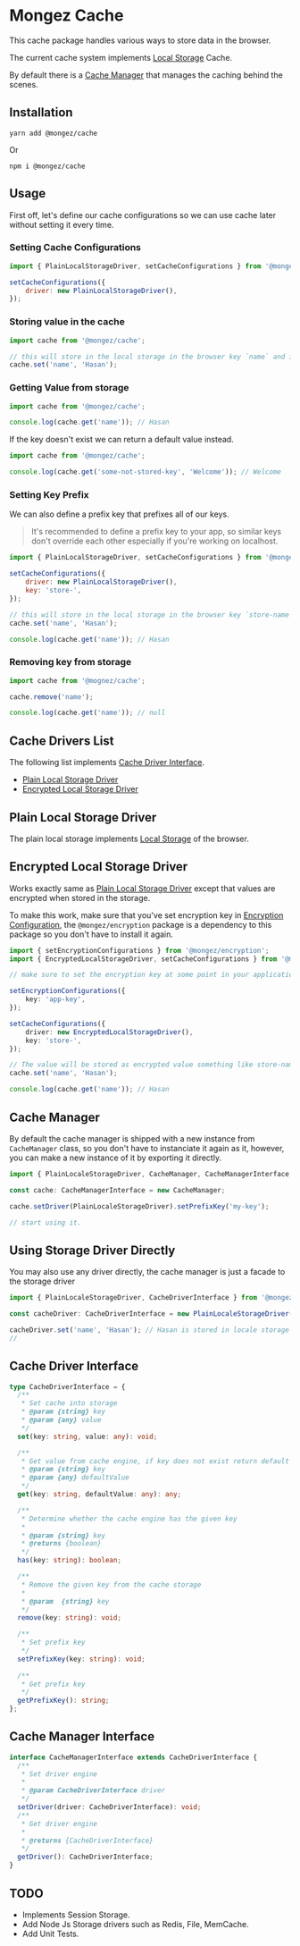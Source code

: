 # Mongez Cache

This cache package handles various ways to store data in the browser.

The current cache system implements [Local Storage](https://developer.mozilla.org/en-US/docs/Web/API/Window/localStorage) Cache.

By default there is a [Cache Manager](./manager) that manages the caching behind the scenes.

## Installation

`yarn add @mongez/cache`

Or

`npm i @mongez/cache`

## Usage

First off, let's define our cache configurations so we can use cache later without setting it every time.

### Setting Cache Configurations

```js
import { PlainLocalStorageDriver, setCacheConfigurations } from '@mongez/cache';

setCacheConfigurations({
    driver: new PlainLocalStorageDriver(),    
});
```

### Storing value in the cache

```js
import cache from '@mongez/cache';

// this will store in the local storage in the browser key `name` and its corresponding value `Hasan`
cache.set('name', 'Hasan');
```

### Getting Value from storage

```js
import cache from '@mongez/cache';

console.log(cache.get('name')); // Hasan
```

If the key doesn't exist we can return a default value instead.

```js
import cache from '@mongez/cache';

console.log(cache.get('some-not-stored-key', 'Welcome')); // Welcome
```

### Setting Key Prefix

We can also define a prefix key that prefixes all of our keys.

> It's recommended to define a prefix key to your app, so similar keys don't override each other especially if you're working on localhost.

```js
import { PlainLocalStorageDriver, setCacheConfigurations } from '@mongez/cache';

setCacheConfigurations({
    driver: new PlainLocalStorageDriver(),    
    key: 'store-',
});

// this will store in the local storage in the browser key `store-name` and its corresponding value `Hasan`
cache.set('name', 'Hasan');

console.log(cache.get('name')); // Hasan
```

### Removing key from storage

```js
import cache from '@mognez/cache';

cache.remove('name');

console.log(cache.get('name')); // null
```

## Cache Drivers List

The following list implements [Cache Driver Interface](#cache-driver-interface).

- [Plain Local Storage Driver](./plain-local-storage-driver)
- [Encrypted Local Storage Driver](./encrypted-local-storage-driver)

## Plain Local Storage Driver

The plain local storage implements [Local Storage](https://developer.mozilla.org/en-US/docs/Web/API/Window/localStorage) of the browser.

## Encrypted Local Storage Driver

Works exactly same as [Plain Local Storage Driver](./plain-local-storage-driver) except that values are encrypted when stored in the storage.

To make this work, make sure that you've set encryption key in [Encryption Configuration](https://github.com/hassanzohdy/mongez-encryption#encryption-configurations), the `@mongez/encryption` package is a dependency to this package so you don't have to install it again.

```ts
import { setEncryptionConfigurations } from '@mongez/encryption';
import { EncryptedLocalStorageDriver, setCacheConfigurations } from '@mongez/cache';

// make sure to set the encryption key at some point in your application

setEncryptionConfigurations({
    key: 'app-key',
});

setCacheConfigurations({
    driver: new EncryptedLocalStorageDriver(),    
    key: 'store-',
});

// The value will be stored as encrypted value something like store-name: asdfgtrhy54rewqsdaftrgyujiy67t54re3wqsd 
cache.set('name', 'Hasan'); 

console.log(cache.get('name')); // Hasan
```

## Cache Manager

By default the cache manager is shipped with a new instance from `CacheManager` class, so you don't have to instanciate it again as it, however, you can make a new instance of it by exporting it directly.

```js
import { PlainLocaleStorageDriver, CacheManager, CacheManagerInterface } from '@mongez/cache';

const cache: CacheManagerInterface = new CacheManager;

cache.setDriver(PlainLocaleStorageDriver).setPrefixKey('my-key');

// start using it.
```

## Using Storage Driver Directly

You may also use any driver directly, the cache manager is just a facade to the storage driver

```js
import { PlainLocaleStorageDriver, CacheDriverInterface } from '@mongez/cache';

const cacheDriver: CacheDriverInterface = new PlainLocaleStorageDriver();

cacheDriver.set('name', 'Hasan'); // Hasan is stored in locale storage
//
```

## Cache Driver Interface

```ts
type CacheDriverInterface = {
  /**
   * Set cache into storage
   * @param {string} key
   * @param {any} value
   */
  set(key: string, value: any): void;

  /**
   * Get value from cache engine, if key does not exist return default value
   * @param {string} key
   * @param {any} defaultValue
   */
  get(key: string, defaultValue: any): any;

  /**
   * Determine whether the cache engine has the given key
   *
   * @param {string} key
   * @returns {boolean}
   */
  has(key: string): boolean;

  /**
   * Remove the given key from the cache storage
   *
   * @param  {string} key
   */
  remove(key: string): void;

  /**
   * Set prefix key
   */
  setPrefixKey(key: string): void;
  
  /**
   * Get prefix key
   */
  getPrefixKey(): string;
};
```

## Cache Manager Interface

```ts
interface CacheManagerInterface extends CacheDriverInterface {
  /**
   * Set driver engine
   *
   * @param CacheDriverInterface driver
   */
  setDriver(driver: CacheDriverInterface): void;
  /**
   * Get driver engine
   *
   * @returns {CacheDriverInterface}
   */
  getDriver(): CacheDriverInterface;
}
```

## TODO

- Implements Session Storage.
- Add Node Js Storage drivers such as Redis, File, MemCache.
- Add Unit Tests.
